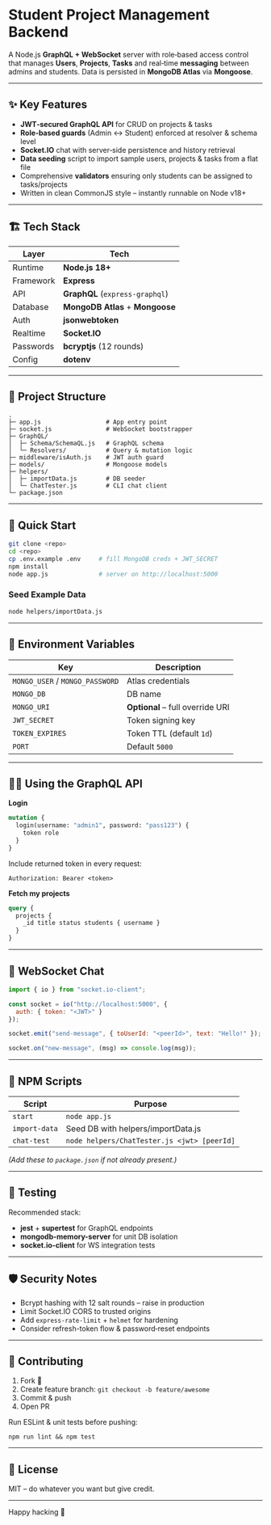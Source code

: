 
# Student Project Management Backend

A Node.js **GraphQL + WebSocket** server with role‑based access control that manages **Users**, **Projects**, **Tasks** and real‑time **messaging** between admins and students. Data is persisted in **MongoDB Atlas** via **Mongoose**.

---

## ✨ Key Features
- **JWT‑secured GraphQL API** for CRUD on projects & tasks  
- **Role‑based guards** (Admin ↔ Student) enforced at resolver & schema level  
- **Socket.IO** chat with server‑side persistence and history retrieval  
- **Data seeding** script to import sample users, projects & tasks from a flat file  
- Comprehensive **validators** ensuring only students can be assigned to tasks/projects  
- Written in clean CommonJS style – instantly runnable on Node v18+

---

## 🏗️ Tech Stack
| Layer | Tech |
|-------|------|
| Runtime | **Node.js 18+** |
| Framework | **Express** |
| API | **GraphQL** (`express-graphql`) |
| Database | **MongoDB Atlas** + **Mongoose** |
| Auth | **jsonwebtoken** |
| Realtime | **Socket.IO** |
| Passwords | **bcryptjs** (12 rounds) |
| Config | **dotenv** |

---

## 📁 Project Structure
```text
.
├─ app.js                  # App entry point
├─ socket.js               # WebSocket bootstrapper
├─ GraphQL/
│  ├─ Schema/SchemaQL.js   # GraphQL schema
│  └─ Resolvers/           # Query & mutation logic
├─ middleware/isAuth.js    # JWT auth guard
├─ models/                 # Mongoose models
├─ helpers/
│  ├─ importData.js        # DB seeder
│  └─ ChatTester.js        # CLI chat client
└─ package.json
```

---

## 🚀 Quick Start

```bash
git clone <repo>
cd <repo>
cp .env.example .env     # fill MongoDB creds + JWT_SECRET
npm install
node app.js              # server on http://localhost:5000
```

### Seed Example Data
```bash
node helpers/importData.js
```

---

## 🔐 Environment Variables

| Key | Description |
|-----|-------------|
| `MONGO_USER` / `MONGO_PASSWORD` | Atlas credentials |
| `MONGO_DB` | DB name |
| `MONGO_URI` | **Optional** – full override URI |
| `JWT_SECRET` | Token signing key |
| `TOKEN_EXPIRES` | Token TTL (default `1d`) |
| `PORT` | Default `5000` |

---

## 🧑‍💻 Using the GraphQL API

**Login**
```graphql
mutation {
  login(username: "admin1", password: "pass123") {
    token role
  }
}
```

Include returned token in every request:
```
Authorization: Bearer <token>
```

**Fetch my projects**
```graphql
query {
  projects {
    _id title status students { username }
  }
}
```

---

## 🔌 WebSocket Chat

```js
import { io } from "socket.io-client";

const socket = io("http://localhost:5000", {
  auth: { token: "<JWT>" }
});

socket.emit("send-message", { toUserId: "<peerId>", text: "Hello!" });

socket.on("new-message", (msg) => console.log(msg));
```

---

## 📜 NPM Scripts

| Script | Purpose |
|--------|---------|
| `start` | `node app.js` |
| `import-data` | Seed DB with helpers/importData.js |
| `chat-test` | `node helpers/ChatTester.js <jwt> [peerId]` |

*(Add these to `package.json` if not already present.)*

---

## 🧪 Testing
Recommended stack:
- **jest** + **supertest** for GraphQL endpoints  
- **mongodb-memory-server** for unit DB isolation  
- **socket.io-client** for WS integration tests  

---

## 🛡️ Security Notes
- Bcrypt hashing with 12 salt rounds – raise in production
- Limit Socket.IO CORS to trusted origins
- Add `express-rate-limit` + `helmet` for hardening
- Consider refresh-token flow & password‑reset endpoints

---

## 🤝 Contributing

1. Fork 🎉
2. Create feature branch: `git checkout -b feature/awesome`
3. Commit & push
4. Open PR

Run ESLint & unit tests before pushing:
```
npm run lint && npm test
```

---

## 📄 License
MIT – do whatever you want but give credit.

---

Happy hacking 💚
